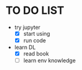 # TO DO LIST
- try jupyter
  - [x] start using
  - [x] run code
- learn DL
  - [x] read book
  - [ ] learn env knowledge